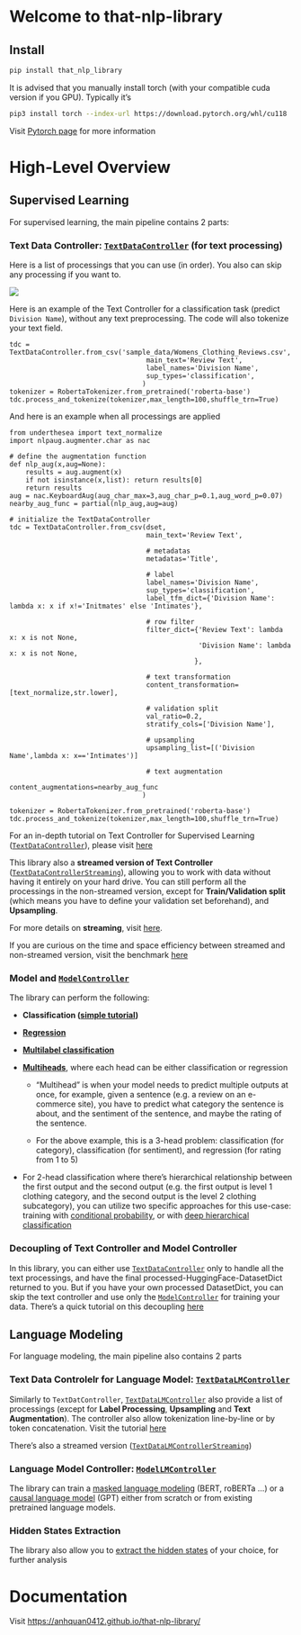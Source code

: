 # Welcome to that-nlp-library

<!-- WARNING: THIS FILE WAS AUTOGENERATED! DO NOT EDIT! -->

## Install

``` sh
pip install that_nlp_library
```

It is advised that you manually install torch (with your compatible cuda
version if you GPU). Typically it’s

``` sh
pip3 install torch --index-url https://download.pytorch.org/whl/cu118
```

Visit [Pytorch page](https://pytorch.org/) for more information

# High-Level Overview

## Supervised Learning

For supervised learning, the main pipeline contains 2 parts:

### **Text Data Controller: [`TextDataController`](https://anhquan0412.github.io/that-nlp-library/text_main.html#textdatacontroller) (for text processing)**

Here is a list of processings that you can use (in order). You also can
skip any processing if you want to.

![](images/text_processings.PNG)

Here is an example of the Text Controller for a classification task
(predict `Division Name`), without any text preprocessing. The code will
also tokenize your text field.

``` python3
tdc = TextDataController.from_csv('sample_data/Womens_Clothing_Reviews.csv',
                                  main_text='Review Text',
                                  label_names='Division Name',
                                  sup_types='classification',                                  
                                 )
tokenizer = RobertaTokenizer.from_pretrained('roberta-base')
tdc.process_and_tokenize(tokenizer,max_length=100,shuffle_trn=True)
```

And here is an example when all processings are applied

``` python3
from underthesea import text_normalize
import nlpaug.augmenter.char as nac

# define the augmentation function
def nlp_aug(x,aug=None):
    results = aug.augment(x)
    if not isinstance(x,list): return results[0]
    return results
aug = nac.KeyboardAug(aug_char_max=3,aug_char_p=0.1,aug_word_p=0.07)
nearby_aug_func = partial(nlp_aug,aug=aug)

# initialize the TextDataController
tdc = TextDataController.from_csv(dset,
                                  main_text='Review Text',
                                  
                                  # metadatas
                                  metadatas='Title',
                                  
                                  # label
                                  label_names='Division Name',
                                  sup_types='classification',
                                  label_tfm_dict={'Division Name': lambda x: x if x!='Initmates' else 'Intimates'},
                                  
                                  # row filter
                                  filter_dict={'Review Text': lambda x: x is not None,
                                               'Division Name': lambda x: x is not None,
                                              },
                                              
                                  # text transformation
                                  content_transformation=[text_normalize,str.lower],
                                  
                                  # validation split
                                  val_ratio=0.2,
                                  stratify_cols=['Division Name'],
                                  
                                  # upsampling
                                  upsampling_list=[('Division Name',lambda x: x=='Intimates')]
                                  
                                  # text augmentation
                                  content_augmentations=nearby_aug_func
                                 )

tokenizer = RobertaTokenizer.from_pretrained('roberta-base')
tdc.process_and_tokenize(tokenizer,max_length=100,shuffle_trn=True)
```

For an in-depth tutorial on Text Controller for Supervised Learning
([`TextDataController`](https://anhquan0412.github.io/that-nlp-library/text_main.html#textdatacontroller)),
please visit
[here](https://anhquan0412.github.io/that-nlp-library/text_main.html)

This library also a **streamed version of Text Controller**
([`TextDataControllerStreaming`](https://anhquan0412.github.io/that-nlp-library/text_main_streaming.html#textdatacontrollerstreaming)),
allowing you to work with data without having it entirely on your hard
drive. You can still perform all the processings in the non-streamed
version, except for **Train/Validation split** (which means you have to
define your validation set beforehand), and **Upsampling**.

For more details on **streaming**, visit
[here](https://anhquan0412.github.io/that-nlp-library/text_main_streaming.html).

If you are curious on the time and space efficiency between streamed and
non-streamed version, visit the benchmark
[here](https://anhquan0412.github.io/that-nlp-library/text_main_benchmark.html)

### **Model and [`ModelController`](https://anhquan0412.github.io/that-nlp-library/model_main.html#modelcontroller)**

The library can perform the following:

- **Classification ([simple
  tutorial](https://anhquan0412.github.io/that-nlp-library/model_classification_tutorial.html))**

- **[Regression](https://anhquan0412.github.io/that-nlp-library/roberta_multihead_regression.html)**

- **[Multilabel
  classification](https://anhquan0412.github.io/that-nlp-library/roberta_multilabel.html)**

- **[Multiheads](https://anhquan0412.github.io//that-nlp-library/roberta_multihead.html)**,
  where each head can be either classification or regression

  - “Multihead” is when your model needs to predict multiple outputs at
    once, for example, given a sentence (e.g. a review on an e-commerce
    site), you have to predict what category the sentence is about, and
    the sentiment of the sentence, and maybe the rating of the sentence.

  - For the above example, this is a 3-head problem: classification (for
    category), classification (for sentiment), and regression (for
    rating from 1 to 5)

- For 2-head classification where there’s hierarchical relationship
  between the first output and the second output (e.g. the first output
  is level 1 clothing category, and the second output is the level 2
  clothing subcategory), you can utilize two specific approaches for
  this use-case: training with [conditional
  probability](https://anhquan0412.github.io/that-nlp-library/roberta_conditional_prob.html),
  or with [deep hierarchical
  classification](https://anhquan0412.github.io/that-nlp-library/roberta_dhc.html)

### Decoupling of Text Controller and Model Controller

In this library, you can either use
[`TextDataController`](https://anhquan0412.github.io/that-nlp-library/text_main.html#textdatacontroller)
only to handle all the text processings, and have the final
processed-HuggingFace-DatasetDict returned to you. But if you have your
own processed DatasetDict, you can skip the text controller and use only
the
[`ModelController`](https://anhquan0412.github.io/that-nlp-library/model_main.html#modelcontroller)
for training your data. There’s a quick tutorial on this decoupling
[here](https://anhquan0412.github.io/that-nlp-library/model_classification_tutorial.html#train-model-with-only-a-tokenized-datasetdict-no-textdatacontroller)

## Language Modeling

For language modeling, the main pipeline also contains 2 parts

### Text Data Controlelr for Language Model: [`TextDataLMController`](https://anhquan0412.github.io/that-nlp-library/text_main_lm.html#textdatalmcontroller)

Similarly to `TextDatController`,
[`TextDataLMController`](https://anhquan0412.github.io/that-nlp-library/text_main_lm.html#textdatalmcontroller)
also provide a list of processings (except for **Label Processing**,
**Upsampling** and **Text Augmentation**). The controller also allow
tokenization line-by-line or by token concatenation. Visit the tutorial
[here](https://anhquan0412.github.io/that-nlp-library/text_main_lm.html)

There’s also a streamed version
([`TextDataLMControllerStreaming`](https://anhquan0412.github.io/that-nlp-library/text_main_lm_streaming.html#textdatalmcontrollerstreaming))

### Language Model Controller: [`ModelLMController`](https://anhquan0412.github.io/that-nlp-library/model_lm_main.html#modellmcontroller)

The library can train a [masked language
modeling](https://anhquan0412.github.io/that-nlp-library/model_lm_roberta_tutorial.html)
(BERT, roBERTa …) or a [causal language
model](https://anhquan0412.github.io/that-nlp-library/model_lm_gpt2_tutorial.html)
(GPT) either from scratch or from existing pretrained language models.

### Hidden States Extraction

The library also allow you to [extract the hidden
states](https://anhquan0412.github.io/that-nlp-library/hidden_states.html)
of your choice, for further analysis

# Documentation

Visit <https://anhquan0412.github.io/that-nlp-library/>
